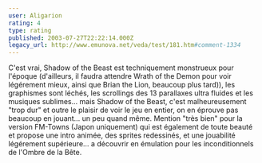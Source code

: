 ```yaml
---
user: Aligarion
rating: 4
type: rating
published: 2003-07-27T22:22:14.000Z
legacy_url: http://www.emunova.net/veda/test/181.htm#comment-1334
---
```

C'est vrai, Shadow of the Beast est techniquement monstrueux pour l'époque (d'ailleurs, il faudra attendre Wrath of the Demon pour voir légérement mieux, ainsi que Brian the Lion, beaucoup plus tard)), les graphismes sont léchés, les scrollings des 13 parallaxes ultra fluides et les musiques sublimes... mais Shadow of the Beast, c'est malheureusement "trop dur" et outre le plaisir de voir le jeu en entier, on en éprouve pas beaucoup en jouant... un peu quand même.
Mention "très bien" pour la version FM-Towns (Japon uniquement) qui est également de toute beauté et propose une intro animée, des sprites redessinés, et une jouabilité légérement supérieure... a découvrir en émulation pour les inconditionnels de l'Ombre de la Bête.